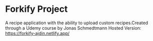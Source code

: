 # Forkify Project

A recipe application with the ability to upload custom recipes.Created through a Udemy course by Jonas Schmedtmann
Hosted Version: https://forkify-ajdin.netlify.app/
